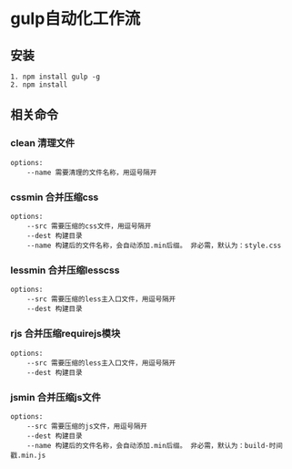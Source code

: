 # gulp自动化工作流

## 安装

    1. npm install gulp -g
    2. npm install

## 相关命令

### clean   清理文件
    
    options:
        --name 需要清理的文件名称，用逗号隔开

### cssmin  合并压缩css

    options:
        --src 需要压缩的css文件，用逗号隔开
        --dest 构建目录
        --name 构建后的文件名称，会自动添加.min后缀。 非必需，默认为：style.css

### lessmin  合并压缩lesscss

    options:
        --src 需要压缩的less主入口文件，用逗号隔开
        --dest 构建目录

### rjs  合并压缩requirejs模块

    options:
        --src 需要压缩的less主入口文件，用逗号隔开
        --dest 构建目录

### jsmin  合并压缩js文件

    options:
        --src 需要压缩的js文件，用逗号隔开
        --dest 构建目录
        --name 构建后的文件名称，会自动添加.min后缀。 非必需，默认为：build-时间戳.min.js
